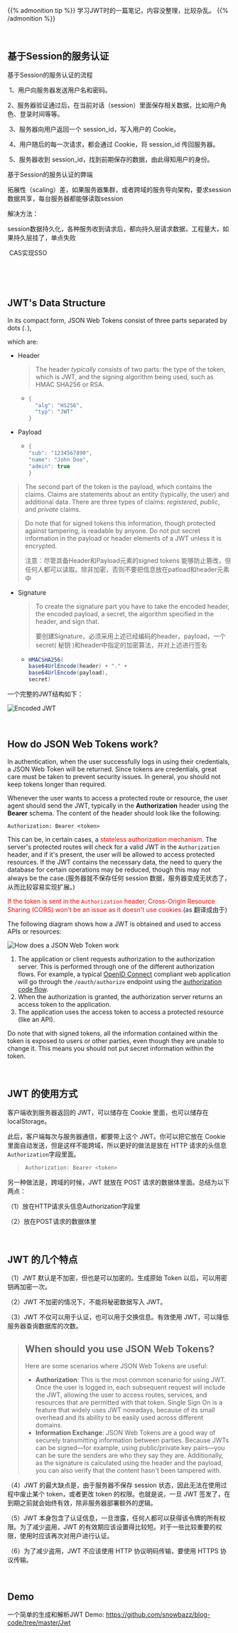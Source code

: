 
<!--more-->



{{% admonition tip %}}
学习JWT时的一篇笔记，内容没整理，比较杂乱。
{{% /admonition %}}

<br>

## 基于Session的服务认证

基于Session的服务认证的流程

​	1、用户向服务器发送用户名和密码。

​	2、服务器验证通过后，在当前对话（session）里面保存相关数据，比如用户角色、登录时间等等。

​	3、服务器向用户返回一个 session_id，写入用户的 Cookie。

​	4、用户随后的每一次请求，都会通过 Cookie，将 session_id 传回服务器。

​	5、服务器收到 session_id，找到前期保存的数据，由此得知用户的身份。

基于Session的服务认证的弊端

​	拓展性（scaling）差，如果服务器集群，或者跨域的服务导向架构，要求session数据共享，每台服务器都能够读取session

解决方法：

​	session数据持久化，各种服务收到请求后，都向持久层请求数据，工程量大，如果持久层挂了，单点失败

​	CAS实现SSO

​	

<br>

## JWT's Data Structure

In its compact form, JSON Web Tokens consist of three parts separated by dots (`.`), 

which are:

- Header

  > The header *typically* consists of two parts: the type of the token, which is JWT, and the signing algorithm being used, such as HMAC SHA256 or RSA.

  - ```java
    {
      "alg": "HS256",
      "typ": "JWT"
    }
    ```

- Payload

  - ```java
    {
    "sub": "1234567890",
    "name": "John Doe",
    "admin": true
    }
    ```

> The second part of the token is the payload, which contains the claims. Claims are statements about an entity (typically, the user) and additional data. There are three types of claims: *registered*, *public*, and *private* claims.

> Do note that for signed tokens this information, though protected against tampering, is readable by anyone. Do not put secret information in the payload or header elements of a JWT unless it is encrypted.
>
> 注意：尽管具备Header和Payload元素的signed tokens 能够防止篡改，但任何人都可以读取。除非加密，否则不要把信息放在patload和header元素中

  

- Signature

  > To create the signature part you have to take the encoded header, the encoded payload, a secret, the algorithm specified in the header, and sign that.
  >
  > 要创建Signature，必须采用上述已经编码的header，payload，一个secret( 秘钥 )和header中指定的加密算法，并对上述进行签名

  - ```java
    HMACSHA256(
    base64UrlEncode(header) + "." +
    base64UrlEncode(payload),
    secret)
    ```

一个完整的JWT结构如下：

![Encoded JWT](https://cdn.auth0.com/content/jwt/encoded-jwt3.png)



<br>

## How do JSON Web Tokens work?

In authentication, when the user successfully logs in using their credentials, a JSON Web Token will be returned. Since tokens are credentials, great care must be taken to prevent security issues. In general, you should not keep tokens longer than required.

Whenever the user wants to access a protected route or resource, the user agent should send the JWT, typically in the **Authorization** header using the **Bearer** schema. The content of the header should look like the following:

```
Authorization: Bearer <token>
```

This can be, in certain cases, a <font color='red'>stateless authorization mechanism</font>. The server's protected routes will check for a valid JWT in the `Authorization` header, and if it's present, the user will be allowed to access protected resources. If the JWT contains the necessary data, the need to query the database for certain operations may be reduced, though this may not always be the case.(服务器就不保存任何 session 数据，服务器变成无状态了，从而比较容易实现扩展。)

<font color='red'>If the token is sent in the `Authorization` header, Cross-Origin Resource Sharing (CORS) won't be an issue as it doesn't use cookies.</font>(as 翻译成由于)

The following diagram shows how a JWT is obtained and used to access APIs or resources:

![How does a JSON Web Token work](https://cdn2.auth0.com/docs/media/articles/api-auth/client-credentials-grant.png)

1. The application or client requests authorization to the authorization server. This is performed through one of the different authorization flows. For example, a typical [OpenID Connect](http://openid.net/connect/) compliant web application will go through the `/oauth/authorize` endpoint using the [authorization code flow](http://openid.net/specs/openid-connect-core-1_0.html#CodeFlowAuth).
2. When the authorization is granted, the authorization server returns an access token to the application.
3. The application uses the access token to access a protected resource (like an API).

Do note that with signed tokens, all the information contained within the token is exposed to users or other parties, even though they are unable to change it. This means you should not put secret information within the token.

<br>

## JWT 的使用方式

客户端收到服务器返回的 JWT，可以储存在 Cookie 里面，也可以储存在 localStorage。

此后，客户端每次与服务器通信，都要带上这个 JWT。你可以把它放在 Cookie 里面自动发送，但是这样不能跨域，所以更好的做法是放在 HTTP 请求的头信息`Authorization`字段里面。

> ```javascript
> Authorization: Bearer <token>
> ```

另一种做法是，跨域的时候，JWT 就放在 POST 请求的数据体里面。总结为以下两点：

（1）放在HTTP请求头信息Authorization字段里

（2）放在POST请求的数据体里

<br>

## JWT 的几个特点

（1）JWT 默认是不加密，但也是可以加密的。生成原始 Token 以后，可以用密钥再加密一次。

（2）JWT 不加密的情况下，不能将秘密数据写入 JWT。

（3）JWT 不仅可以用于认证，也可以用于交换信息。有效使用 JWT，可以降低服务器查询数据库的次数。

> ## When should you use JSON Web Tokens?
>
> Here are some scenarios where JSON Web Tokens are useful:
>
> - **Authorization**: This is the most common scenario for using JWT. Once the user is logged in, each subsequent request will include the JWT, allowing the user to access routes, services, and resources that are permitted with that token. Single Sign On is a feature that widely uses JWT nowadays, because of its small overhead and its ability to be easily used across different domains.
> - **Information Exchange**: JSON Web Tokens are a good way of securely transmitting information between parties. Because JWTs can be signed—for example, using public/private key pairs—you can be sure the senders are who they say they are. Additionally, as the signature is calculated using the header and the payload, you can also verify that the content hasn't been tampered with.

（4）JWT 的最大缺点是，由于服务器不保存 session 状态，因此无法在使用过程中废止某个 token，或者更改 token 的权限。也就是说，一旦 JWT 签发了，在到期之前就会始终有效，除非服务器部署额外的逻辑。

（5）JWT 本身包含了认证信息，一旦泄露，任何人都可以获得该令牌的所有权限。为了减少盗用，JWT 的有效期应该设置得比较短。对于一些比较重要的权限，使用时应该再次对用户进行认证。

（6）为了减少盗用，JWT 不应该使用 HTTP 协议明码传输，要使用 HTTPS 协议传输。



<br>

## Demo

一个简单的生成和解析JWT Demo: <https://github.com/snowbazz/blog-code/tree/master/Jwt>